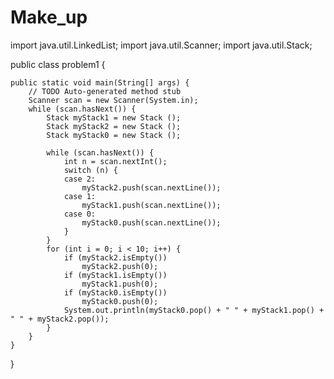 # Make_up
import java.util.LinkedList;
import java.util.Scanner;
import java.util.Stack;

public class problem1 {

	public static void main(String[] args) {
		// TODO Auto-generated method stub
		Scanner scan = new Scanner(System.in);
		while (scan.hasNext()) {
			Stack myStack1 = new Stack ();
			Stack myStack2 = new Stack ();
			Stack myStack0 = new Stack ();

			while (scan.hasNext()) {
				int n = scan.nextInt();
				switch (n) {
				case 2:
					myStack2.push(scan.nextLine());
				case 1:
					myStack1.push(scan.nextLine());
				case 0:
					myStack0.push(scan.nextLine());
				}
			}
			for (int i = 0; i < 10; i++) {
				if (myStack2.isEmpty())
					myStack2.push(0);
				if (myStack1.isEmpty())
					myStack1.push(0);
				if (myStack0.isEmpty())
					myStack0.push(0);
				System.out.println(myStack0.pop() + " " + myStack1.pop() + " " + myStack2.pop());
			}
		}
	}
}
